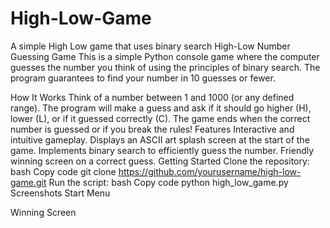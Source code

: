 # High-Low-Game
A simple High Low game that uses binary search
High-Low Number Guessing Game
This is a simple Python console game where the computer guesses the number you think of using the principles of binary search. The program guarantees to find your number in 10 guesses or fewer.

How It Works
Think of a number between 1 and 1000 (or any defined range).
The program will make a guess and ask if it should go higher (H), lower (L), or if it guessed correctly (C).
The game ends when the correct number is guessed or if you break the rules!
Features
Interactive and intuitive gameplay.
Displays an ASCII art splash screen at the start of the game.
Implements binary search to efficiently guess the number.
Friendly winning screen on a correct guess.
Getting Started
Clone the repository:
bash
Copy code
git clone https://github.com/yourusername/high-low-game.git
Run the script:
bash
Copy code
python high_low_game.py
Screenshots
Start Menu

Winning Screen
